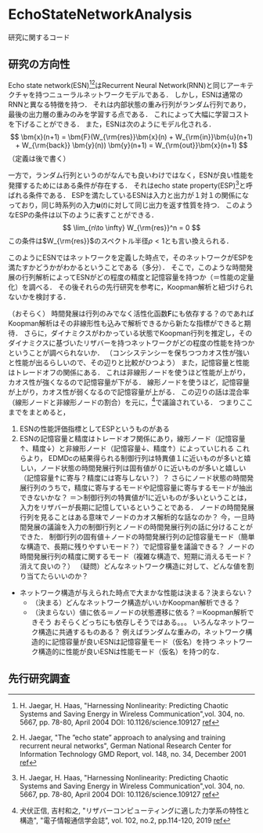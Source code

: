 # EchoStateNetworkAnalysis
研究に関するコード
## 研究の方向性
Echo state network(ESN)[^1][^2]はRecurrent Neural Network(RNN)と同じアーキテクチャを持つニューラルネットワークモデルである．
しかし，ESNは通常のRNNと異なる特徴を持つ．
それは内部状態の重み行列がランダム行列であり，最後の出力層の重みのみを学習する点である．
これによって大幅に学習コストを下げることができる．
また，ESNは次のようにモデル化される．
$$
\bm{x}(n+1) = \bm{F}(W_{\rm{res}}\bm{x}(n) + W_{\rm{in}}\bm{u}(n+1) + W_{\rm{back}} \bm{y}(n))
\bm{y}(n+1) = W_{\rm{out}}\bm{x}(n+1)
$$
（定義は後で書く）

一方で，ランダム行列というのがなんでも良いわけではなく，ESNが良い性能を発揮するためにはある条件が存在する．
それはecho state property(ESP)[^1]と呼ばれる条件である．
ESPを満たしているESNは入力と出力が１対１の関係になっており，同じ時系列の入力$\bm{u}(t)$に対して同じ出力を返す性質を持つ．
このようなESPの条件は以下のように表すことができる．
$$
\lim_{n\to \infty} W_{\rm{res}}^n = 0
$$
この条件は$W_{\rm{res}}$のスペクトル半径$\rho<1$とも言い換えられる．

このようにESNではネットワークを定義した時点で，そのネットワークがESPを満たすかどうかがわかるということである（多分）．
そこで，このような時間発展の行列解析によってESNがどの程度の精度と記憶容量を持つか（＝性能の定量化）を調べる．
その後それらの先行研究を参考に，Koopman解析と紐づけられないかを検討する．

（おそらく）
時間発展は行列のみでなく活性化函数$\bm{F}$にも依存する？のであればKoopman解析はその非線形性も込みで解析できるから新たな指標ができると期待．
さらに，ダイナミクスがわかっている状態でKoopman行列を推定し，そのダイナミクスに基づいたリザバーを持つネットワークがどの程度の性能を持つかということが調べられないか．
（コンシステンシーを保ちつつカオス性が強いと性能が出るらしいので、その辺りと比較がひつよう）
また，記憶容量と性能はトレードオフの関係にある．
これは非線形ノードを使うほど性能が上がり，カオス性が強くなるので記憶容量が下がる．
線形ノードを使うほど，記憶容量が上がり，カオス性が弱くなるので記憶容量が上がる．
この辺りの話は混合率（線形ノードと非線形ノードの割合）を元に，[^3]で議論されている．
つまりここまでをまとめると，
1. ESNの性能評価指標としてESPというものがある
2. ESNの記憶容量と精度はトレードオフ関係にあり，線形ノード（記憶容量↑、精度↓）と非線形ノード（記憶容量↓、精度↑）によっていじれる
これらより，
EDMDcの結果得られる制御行列は特異値１に近いものが多いと嬉しい，ノード状態の時間発展行列は固有値が０に近いものが多いと嬉しい（記憶容量↑に寄与？精度には寄与しない？）？
さらにノード状態の時間発展行列のうちで，精度に寄与するモードや記憶容量に寄与するモードが抽出できないかな？
＝＞制御行列の特異値が1に近いものが多いということは，入力をリザバーが長期に記憶しているということである．
ノードの時間発展行列を見ることはある意味でノードのカオス解析的な話なのか？
今，一旦時間発展の議論を入力の制御行列とノードの時間発展行列の話に分けることができた．
制御行列の固有値＋ノードの時間発展行列の記憶容量モード（簡単な構造で、長期に残りやすいモード？）で記憶容量を議論できる？
ノードの時間発展行列の精度に関するモード（複雑な構造で、短期に消えるモード？消えて良いの？）
（疑問）どんなネットワーク構造に対して、どんな値を割り当てたらいいのか？
* ネットワーク構造が与えられた時点で大まかな性能は決まる？決まらない？
    * （決まる）どんなネットワーク構造がいいかKoopman解析できる？
    * （決まらない）値に依る＝ノードの状態遷移に依る？＝Koopman解析できそう
おそらくどっちにも依存しそうではある。。。
いろんなネットワーク構造に共通するものある？
例えばランダムな重みの，ネットワーク構造的に記憶容量が良いESNは記憶容量モード（仮名）を持つ
ネットワーク構造的に性能が良いESNは性能モード（仮名）を持つ的な．


## 先行研究調査
[^1]: H. Jaegar, H. Haas, "Harnessing Nonlinearity: Predicting Chaotic Systems and Saving Energy in Wireless Communication",vol. 304, no. 5667, pp. 78-80, April 2004 DOI: 10.1126/science.109127
    [ref](https://www.columbia.edu/cu/biology/courses/w4070/Reading_List_Yuste/haas_04.pdf)
[^2]: H. Jaegar, "The ”echo state” approach to analysing and training recurrent neural networks", German National Research Center for Information Technology GMD Report, vol. 148, no. 34, December 2001
    [ref](http://www.faculty.jacobs-university.de/hjaeger/pubs/EchoStatesTechRep.pdf)
[^3]: 犬伏正信, 吉村和之, "リザバーコンピューティングに適した力学系の特性と構造", "電子情報通信学会誌", vol. 102, no.2, pp.114-120, 2019
    [ref](https://www.rs.tus.ac.jp/~inubushi/inubushi_rc.pdf)
